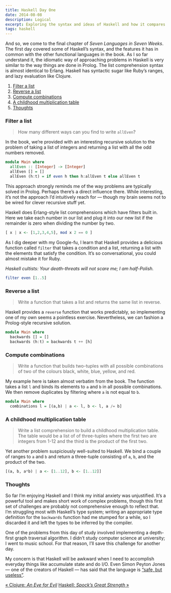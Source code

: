 ```yaml
---
title: Haskell Day One
date: 2014-08-08
description: Logical
excerpt: Exploring the syntax and ideas of Haskell and how it compares to other languages from different paradigms.
tags: haskell
---
```


And so, we come to the final chapter of *Seven Languages in Seven Weeks*. The
first day covered some of Haskell’s syntax, and the features it has in common
with the other functional languages in the book. As I so far understand it, the
idiomatic way of approaching problems in Haskell is very similar to the way
things are done in Prolog. The list comprehension syntax is almost identical to
Erlang. Haskell has syntactic sugar like Ruby’s ranges, and lazy evaluation
like Clojure.

<div id="toc"></div>

1. [Filter a list](#filter-a-list)
2. [Reverse a list](#reverse-a-list)
3. [Compute combinations](#compute-combinations)
4. [A childhood multiplication table](#a-childhood-multiplication-table)
5. [Thoughts](#thoughts)

### Filter a list

> How many different ways can you find to write `allEven`?

In the book, we’re provided with an interesting recursive solution to the
problem of taking a list of integers and returning a list with all the odd
numbers removed.

~~~haskell
module Main where
  allEven :: [Integer] -> [Integer]
  allEven [] = []
  allEven (h:t) = if even h then h:allEven t else allEven t
~~~

This approach strongly reminds me of the way problems are typically solved in
Prolog. Perhaps there’s a direct influence there. While interesting, it’s not
the approach I’d intuitively reach for — though my brain seems not to be wired
for clever recursive stuff yet.

Haskell does Erlang-style list comprehensions which have filters built in. Here
we take each number in our list and plug it into our new list if the remainder
is zero when dividing the number by two.

~~~haskell
[ x | x <- [1,2,3,4,5], mod x 2 == 0 ]
~~~

As I dig deeper with my Google-fu, I learn that Haskell provides a delicious
function called `filter` that takes a condition and a list, returning a list
with the elements that satisfy the condition. It’s so conversational, you could
almost mistake it for Ruby.

*Haskell cultists: Your death-threats will not scare me; I am half-Polish.*

~~~haskell
filter even [1..5]
~~~

### Reverse a list

> Write a function that takes a list and returns the same list in reverse.

Haskell provides a `reverse` function that works predictably, so implementing
one of my own seems a pointless exercise. Nevertheless, we can fashion a
Prolog-style recursive solution.

~~~haskell
module Main where
  backwards [] = []
  backwards (h:t) = backwards t ++ [h]
~~~

### Compute combinations

> Write a function that builds two-tuples with all possible combinations of two
> of the colours black, white, blue, yellow, and red.

 My example here is taken almost verbatim from the book. The function takes a
list `l` and binds its elements to `a` and `b` in all possible combinations. We
then remove duplicates by filtering where `a` is not equal to `b`.

~~~haskell
module Main where
  combinations l = [(a,b) | a <- l, b <- l, a /= b]
~~~


### A childhood multiplication table

> Write a list comprehension to build a childhood multiplication table. The
> table would be a list of of three-tuples where the first two are integers
> from 1-12 and the third is the product of the first two.

Yet another problem suspiciously well-suited to Haskell. We bind a couple of
ranges to `a` and `b` and return a three-tuple consisting of `a`, `b`, and the
product of the two.

~~~haskell
[(a, b, a*b) | a <- [1..12], b <- [1..12]]
~~~

### Thoughts

So far I’m enjoying Haskell and I think my initial anxiety was unjustified.
It’s a powerful tool and makes short work of complex problems, though this
first set of challenges are probably not comprehensive enough to reflect that.
I’m struggling most with Haskell’s type system; writing an appropriate type
definition for the `backwards` function had me stumped for a while, so I
discarded it and left the types to be inferred by the compiler.

One of the problems from this day of study involved implementing a depth-first
graph traversal algorithm. I didn’t study computer science at university; I
went to music school. For that reason, I’ll save this challenge for another
day.

My concern is that Haskell will be awkward when I need to accomplish everyday
things like accumulate state and do I/O. Even Simon Peyton Jones — one of the
creators of Haskell — has said that the language is [“safe, but useless”](https://www.youtube.com/watch?v=iSmkqocn0oQ).

<a class="previous-post" href="/seven-languages/clojure-day-three">« Clojure: <i>An Eye for Evil</i></a>
<a class="next-post" href="/seven-languages/haskell-day-two">Haskell: <i>Spock’s Great Strength</i> »</a>
